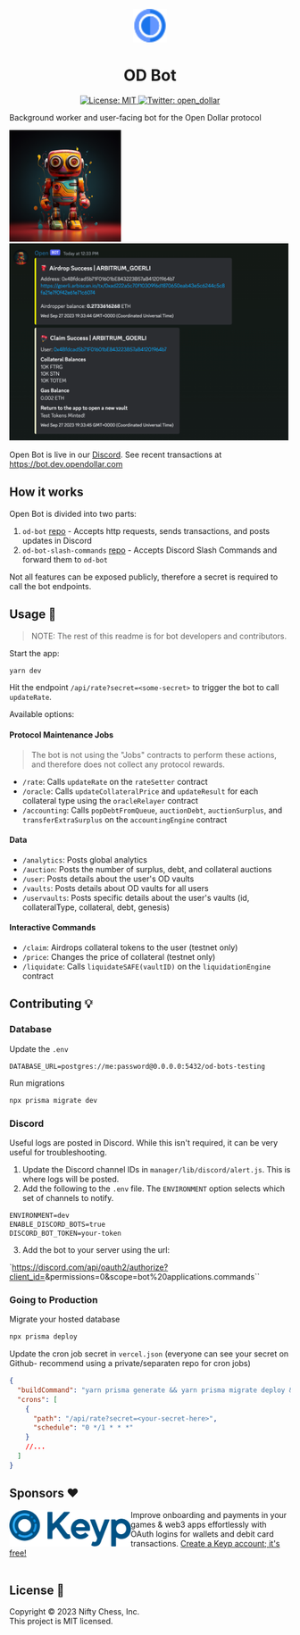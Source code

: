 <p align="center">
<img width="60" height="60"  src="https://raw.githubusercontent.com/open-dollar/.github/main/od-logo.svg">
</p>
<h1 align="center">
  OD Bot
</h1>

<p align="center">
  <a href="#" target="_blank">
    <img alt="License: MIT" src="https://img.shields.io/badge/License-MIT-blue.svg" />
  </a>
  <a href="https://twitter.com/open_dollar" target="_blank">
    <img alt="Twitter: open_dollar" src="https://img.shields.io/twitter/follow/open_dollar.svg?style=social" />
  </a>
</p>

Background worker and user-facing bot for the Open Dollar protocol

<img src="./od-bot.png" width="200px">

<img src="./example.png" width="500px">

Open Bot is live in our [Discord](https://discord.opendollar.com). See recent transactions at https://bot.dev.opendollar.com

## How it works

Open Bot is divided into two parts:

1. `od-bot` [repo](https://github.com/open-dollar/od-bot) - Accepts http requests, sends transactions, and posts updates in Discord
2. `od-bot-slash-commands` [repo](https://github.com/open-dollar/od-bot-slash-commands) - Accepts Discord Slash Commands and forward them to `od-bot`

Not all features can be exposed publicly, therefore a secret is required to call the bot endpoints.

## Usage 📖

> NOTE: The rest of this readme is for bot developers and contributors.

Start the app:

```bash
yarn dev
```

Hit the endpoint `/api/rate?secret=<some-secret>` to trigger the bot to call `updateRate`.

Available options:

#### Protocol Maintenance Jobs

> The bot is not using the "Jobs" contracts to perform these actions, and therefore does not collect any protocol rewards.

- `/rate`: Calls `updateRate` on the `rateSetter` contract
- `/oracle`: Calls `updateCollateralPrice` and `updateResult` for each collateral type using the `oracleRelayer` contract
- `/accounting`: Calls `popDebtFromQueue`, `auctionDebt`, `auctionSurplus`, and `transferExtraSurplus` on the `accountingEngine` contract

#### Data

- `/analytics`: Posts global analytics
- `/auction`: Posts the number of surplus, debt, and collateral auctions
- `/user`: Posts details about the user's OD vaults
- `/vaults`: Posts details about OD vaults for all users
- `/uservaults`: Posts specific details about the user's vaults (id, collateralType, collateral, debt, genesis)

#### Interactive Commands

- `/claim`: Airdrops collateral tokens to the user (testnet only)
- `/price`: Changes the price of collateral (testnet only)
- `/liquidate`: Calls `liquidateSAFE(vaultID)` on the `liquidationEngine` contract

## Contributing 💡

### Database

Update the `.env`

```
DATABASE_URL=postgres://me:password@0.0.0.0:5432/od-bots-testing
```

Run migrations

```bash
npx prisma migrate dev
```

### Discord

Useful logs are posted in Discord. While this isn't required, it can be very useful for troubleshooting.

1. Update the Discord channel IDs in `manager/lib/discord/alert.js`. This is where logs will be posted.
2. Add the following to the `.env` file. The `ENVIRONMENT` option selects which set of channels to notify.

```
ENVIRONMENT=dev
ENABLE_DISCORD_BOTS=true
DISCORD_BOT_TOKEN=your-token
```

3. Add the bot to your server using the url:

`https://discord.com/api/oauth2/authorize?client_id=<your-client-id>&permissions=0&scope=bot%20applications.commands``

### Going to Production

Migrate your hosted database

```bash
npx prisma deploy
```

Update the cron job secret in `vercel.json` (everyone can see your secret on Github- recommend using a private/separaten repo for cron jobs)

```json
{
  "buildCommand": "yarn prisma generate && yarn prisma migrate deploy && next build",
  "crons": [
    {
      "path": "/api/rate?secret=<your-secret-here>",
      "schedule": "0 */1 * * *"
    }
    //...
  ]
}
```

## Sponsors ❤️

[<img height="65" align="left" src="https://github.com/UseKeyp/.github/blob/main/Keyp-Logo-Color.png?raw=true" alt="keyp-logo">][sponsor-keyp] Improve onboarding and payments in your games & web3 apps effortlessly with OAuth logins for wallets and debit card transactions. [Create a Keyp account; it's free!][sponsor-keyp]<br><br>

## License 📝

Copyright © 2023 Nifty Chess, Inc.<br />
This project is MIT licensed.

[sponsor-keyp]: https://UseKeyp.com
